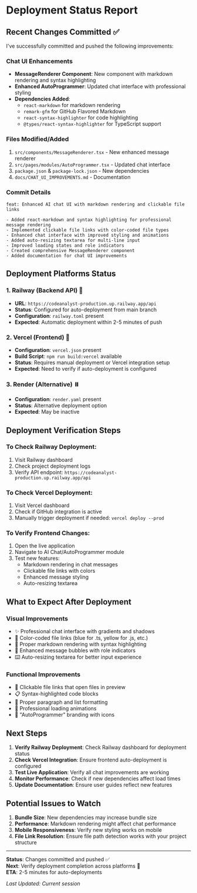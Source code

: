 # Deployment Status Report

## Recent Changes Committed ✅

I've successfully committed and pushed the following improvements:

### Chat UI Enhancements
- **MessageRenderer Component**: New component with markdown rendering and syntax highlighting
- **Enhanced AutoProgrammer**: Updated chat interface with professional styling
- **Dependencies Added**: 
  - `react-markdown` for markdown rendering
  - `remark-gfm` for GitHub Flavored Markdown
  - `react-syntax-highlighter` for code highlighting
  - `@types/react-syntax-highlighter` for TypeScript support

### Files Modified/Added
1. `src/components/MessageRenderer.tsx` - New enhanced message renderer
2. `src/pages/modules/AutoProgrammer.tsx` - Updated chat interface
3. `package.json` & `package-lock.json` - New dependencies
4. `docs/CHAT_UI_IMPROVEMENTS.md` - Documentation

### Commit Details
```
feat: Enhanced AI chat UI with markdown rendering and clickable file links

- Added react-markdown and syntax highlighting for professional message rendering
- Implemented clickable file links with color-coded file types
- Enhanced chat interface with improved styling and animations
- Added auto-resizing textarea for multi-line input
- Improved loading states and role indicators
- Created comprehensive MessageRenderer component
- Added documentation for chat UI improvements
```

## Deployment Platforms Status

### 1. Railway (Backend API) 🔄
- **URL**: `https://codeanalyst-production.up.railway.app/api`
- **Status**: Configured for auto-deployment from main branch
- **Configuration**: `railway.toml` present
- **Expected**: Automatic deployment within 2-5 minutes of push

### 2. Vercel (Frontend) 🔄
- **Configuration**: `vercel.json` present
- **Build Script**: `npm run build:vercel` available
- **Status**: Requires manual deployment or Vercel integration setup
- **Expected**: Need to verify if auto-deployment is configured

### 3. Render (Alternative) ⏸️
- **Configuration**: `render.yaml` present
- **Status**: Alternative deployment option
- **Expected**: May be inactive

## Deployment Verification Steps

### To Check Railway Deployment:
1. Visit Railway dashboard
2. Check project deployment logs
3. Verify API endpoint: `https://codeanalyst-production.up.railway.app/api`

### To Check Vercel Deployment:
1. Visit Vercel dashboard
2. Check if GitHub integration is active
3. Manually trigger deployment if needed: `vercel deploy --prod`

### To Verify Frontend Changes:
1. Open the live application
2. Navigate to AI Chat/AutoProgrammer module
3. Test new features:
   - Markdown rendering in chat messages
   - Clickable file links with colors
   - Enhanced message styling
   - Auto-resizing textarea

## What to Expect After Deployment

### Visual Improvements
- ✨ Professional chat interface with gradients and shadows
- 🎨 Color-coded file links (blue for .ts, yellow for .js, etc.)
- 📝 Proper markdown rendering with syntax highlighting
- 💬 Enhanced message bubbles with role indicators
- ⌨️ Auto-resizing textarea for better input experience

### Functional Improvements
- 🔗 Clickable file links that open files in preview
- 📋 Syntax-highlighted code blocks
- 📖 Proper paragraph and list formatting
- 🔄 Professional loading animations
- 👤 "AutoProgrammer" branding with icons

## Next Steps

1. **Verify Railway Deployment**: Check Railway dashboard for deployment status
2. **Check Vercel Integration**: Ensure frontend auto-deployment is configured
3. **Test Live Application**: Verify all chat improvements are working
4. **Monitor Performance**: Check if new dependencies affect load times
5. **Update Documentation**: Ensure user guides reflect new features

## Potential Issues to Watch

1. **Bundle Size**: New dependencies may increase bundle size
2. **Performance**: Markdown rendering might affect chat performance
3. **Mobile Responsiveness**: Verify new styling works on mobile
4. **File Link Resolution**: Ensure file path detection works with your project structure

---

**Status**: Changes committed and pushed ✅  
**Next**: Verify deployment completion across platforms 🔄  
**ETA**: 2-5 minutes for auto-deployments  

*Last Updated: Current session*
